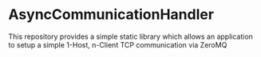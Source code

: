 # AsyncCommunicationHandler
This repository provides a simple static library which allows an application to setup a simple 1-Host, n-Client TCP communication via ZeroMQ
